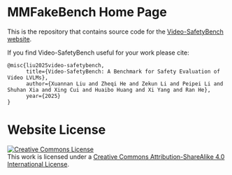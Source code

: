 # MMFakeBench Home Page

This is the repository that contains source code for the [Video-SafetyBench website](https://liuxuannan.github.io/Video-SafetyBench.github.io/).

If you find Video-SafetyBench useful for your work please cite:
```
@misc{liu2025video-safetybench,
      title={Video-SafetyBench: A Benchmark for Safety Evaluation of Video LVLMs}, 
      author={Xuannan Liu and Zheqi He and Zekun Li and Peipei Li and Shuhan Xia and Xing Cui and Huaibo Huang and Xi Yang and Ran He},
      year={2025}
}
```

# Website License
<a rel="license" href="http://creativecommons.org/licenses/by-sa/4.0/"><img alt="Creative Commons License" style="border-width:0" src="https://i.creativecommons.org/l/by-sa/4.0/88x31.png" /></a><br />This work is licensed under a <a rel="license" href="http://creativecommons.org/licenses/by-sa/4.0/">Creative Commons Attribution-ShareAlike 4.0 International License</a>.
